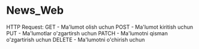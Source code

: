 # News_Web
HTTP Request:
GET - Ma'lumot olish uchun
POST - Ma'lumot kiritish uchun
PUT - Ma'lumotlar o'zgartirsh uchun
PATCH - Ma'lumotni qisman o'zgartirish uchun
DELETE - Ma'lumotni o'chirish uchun